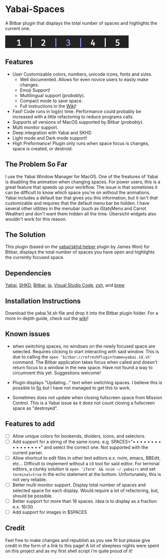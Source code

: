 # Yabai-Spaces
A Bitbar plugin that displays the total number of spaces and highlights the current one.

![Aqua](/Images/Colors/Aqua.png)

## Features
* User Customizable colors, numbers, unicode icons, fonts and sizes.
  * Well documented. Allows for even novice users to easily make changes.
  * Emoji Support!
  * Multilingual support (_probably_).
  * Compact mode to save space.
  * Full instructions in the [Wiki](https://github.com/SxC97/Yabai-Spaces/wiki)!
* Fast! Code runs in log(n) time. Performance could probably be increased with a little refactoring to reduce programs calls.
* Supports all versions of MacOS supported by Bitbar (_probably_).
* Multi monitor support.
* Deep integration with Yabai and SKHD
* Light mode and Dark mode support!
* High Preformance! Plugin only runs when space focus is changes, space is created, or destroid.

## The Problem So Far
I use the Yabai Window Manager for MacOS. One of the freatures of Yabai is disabling the animation when changing spaces. For power users, this is a great feature that speeds up your workflow. The issue is that sometimes it can be difficult to know which space you're on without the animations. Yabai includes a default bar that gives you this information, but it isn't _that_ customizable and requires that the default menu bar be hidden. I have several other utilities in the menubar (such as iStatsMenu and Carrot Weather) and don't want them hidden all the time. Übersicht widgets also wouldn't work for this reason.

## The Solution
This plugin (based on the [yabai/skhd helper](https://getbitbar.com/plugins/Tools/yabai_skhd.1s.sh) plugin by James Won) for Bitbar, displays the total number of spaces you have open and highlights the currently focused space.

## Dependencies
[Yabai](https://github.com/koekeishiya/yabai), [SHKD](https://github.com/koekeishiya/skhd), [Bitbar](https://github.com/matryer/bitbar), [jq](https://stedolan.github.io/jq/), [Visual Studio Code](https://code.visualstudio.com), [zsh](http://www.zsh.org), and [brew](https://brew.sh)

## Installation Instructions

Download the yabai.1d.sh file and drop it into the Bitbar plugin folder. For a more in-depth guide, check out the [wiki](https://github.com/SxC97/Yabai-Spaces/wiki)!

## Known issues

 * when switching spaces, no windows on the newly focused space are selected. Requires clicking to start interacting with said window. This is due to calling the `open 'bitbar://refreshPlugin?name=yabai.1d.sh'` command. The Bitbar application takes focus when called and doesn't return focus to a window in the new space. Have not found a way to circumvent this yet. Suggestions welcome!
 
 * Plugin displays "Updating..." text when switching spaces. I believe this is possible to [fix](https://github.com/matryer/bitbar/issues/545) but I have not managed to get this to work.
 
 * Sometimes does not update when closing fullscreen space from Mission Control. This is a Yabai issue as it does not count closing a fullscreen space as "destroyed".
 
## Features to add

- [ ] Allow unique colors for bookends, dividers, icons, and selectors.
- [ ] Add support for a string of the same icons. e.g. SPACES="• • • • • • • • • • • • • • • •" and select the correct one. Not supported with the current parser.
- [ ] Allow shortcut to edit files in other text editors e.x. nvim, emacs, BBEdit, etc... Difficult to implement without a cli tool for said editor. For terminal editors, a clunky solution is `open 'iTerm' && nvim ~/.yabairc` and set `terminal=true` in the echo statement at the bottom. Unfortunately, this is not very reliable.
- [ ] Better multi monitor support. Display total number of spaces and selected space for each display. Would require a lot of refactoring, but, should be possible.
- [ ] Better support for more than 16 spaces. Idea is to display as a fraction e.x. 16/30.
- [ ] Add support for images in $SPACES
## Credit
Feel free to make changes and republish as you see fit but please give credit in the form of a link to this page! A lot of sleepless nights were spent on this project and as my first shell script i'm quite proud of it!
